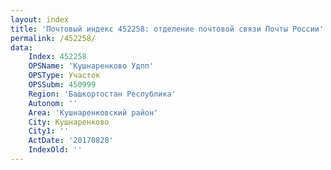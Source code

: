 ```yaml
---
layout: index
title: 'Почтовый индекс 452258: отделение почтовой связи Почты России'
permalink: /452258/
data:
    Index: 452258
    OPSName: 'Кушнаренково Удпп'
    OPSType: Участок
    OPSSubm: 450999
    Region: 'Башкортостан Республика'
    Autonom: ''
    Area: 'Кушнаренковский район'
    City: Кушнаренково
    City1: ''
    ActDate: '20170828'
    IndexOld: ''
---
```

